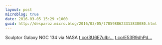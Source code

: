 ```yaml
---
layout: post
microblog: true
date: 2016-03-05 15:29 +1000
guid: http://desparoz.micro.blog/2016/03/05/t705988623313838080.html
---
```

Sculptor Galaxy NGC 134 via NASA [t.co/3U6E7uIbr...](https://t.co/3U6E7uIbrT) [t.co/E53R9dhPd...](https://t.co/E53R9dhPdg)
